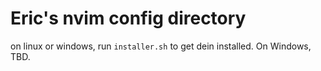 # Eric's nvim config directory

on linux or windows, run `installer.sh` to get dein installed. On Windows, TBD.
